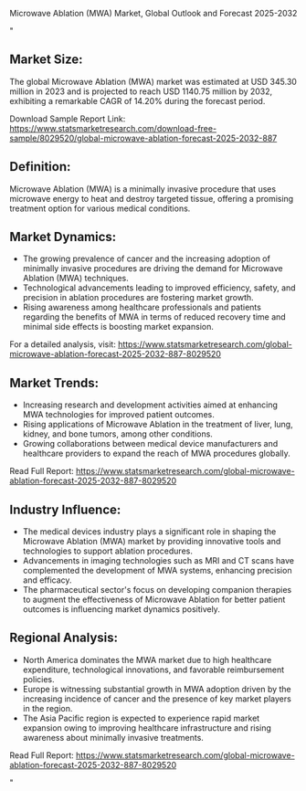 Microwave Ablation (MWA) Market, Global Outlook and Forecast 2025-2032

"<h2>Market Size:</h2>
<p>The global Microwave Ablation (MWA) market was estimated at USD 345.30 million in 2023 and is projected to reach USD 1140.75 million by 2032, exhibiting a remarkable CAGR of 14.20% during the forecast period.</p>
<p>Download Sample Report Link: <a href='https://www.statsmarketresearch.com/download-free-sample/8029520/global-microwave-ablation-forecast-2025-2032-887'>https://www.statsmarketresearch.com/download-free-sample/8029520/global-microwave-ablation-forecast-2025-2032-887</a></p>

<h2>Definition:</h2>
<p>Microwave Ablation (MWA) is a minimally invasive procedure that uses microwave energy to heat and destroy targeted tissue, offering a promising treatment option for various medical conditions.</p>

<h2>Market Dynamics:</h2>
<ul>
  <li>The growing prevalence of cancer and the increasing adoption of minimally invasive procedures are driving the demand for Microwave Ablation (MWA) techniques.</li>
  <li>Technological advancements leading to improved efficiency, safety, and precision in ablation procedures are fostering market growth.</li>
  <li>Rising awareness among healthcare professionals and patients regarding the benefits of MWA in terms of reduced recovery time and minimal side effects is boosting market expansion.</li>
</ul>
<p>For a detailed analysis, visit: <a href='https://www.statsmarketresearch.com/global-microwave-ablation-forecast-2025-2032-887-8029520'>https://www.statsmarketresearch.com/global-microwave-ablation-forecast-2025-2032-887-8029520</a></p>

<h2>Market Trends:</h2>
<ul>
  <li>Increasing research and development activities aimed at enhancing MWA technologies for improved patient outcomes.</li>
  <li>Rising applications of Microwave Ablation in the treatment of liver, lung, kidney, and bone tumors, among other conditions.</li>
  <li>Growing collaborations between medical device manufacturers and healthcare providers to expand the reach of MWA procedures globally.</li>
</ul>
<p>Read Full Report: <a href='https://www.statsmarketresearch.com/global-microwave-ablation-forecast-2025-2032-887-8029520'>https://www.statsmarketresearch.com/global-microwave-ablation-forecast-2025-2032-887-8029520</a></p>

<h2>Industry Influence:</h2>
<ul>
  <li>The medical devices industry plays a significant role in shaping the Microwave Ablation (MWA) market by providing innovative tools and technologies to support ablation procedures.</li>
  <li>Advancements in imaging technologies such as MRI and CT scans have complemented the development of MWA systems, enhancing precision and efficacy.</li>
  <li>The pharmaceutical sector's focus on developing companion therapies to augment the effectiveness of Microwave Ablation for better patient outcomes is influencing market dynamics positively.</li>
</ul>

<h2>Regional Analysis:</h2>
<ul>
  <li>North America dominates the MWA market due to high healthcare expenditure, technological innovations, and favorable reimbursement policies.</li>
  <li>Europe is witnessing substantial growth in MWA adoption driven by the increasing incidence of cancer and the presence of key market players in the region.</li>
  <li>The Asia Pacific region is expected to experience rapid market expansion owing to improving healthcare infrastructure and rising awareness about minimally invasive treatments.</li>
</ul>
<p>Read Full Report: <a href='https://www.statsmarketresearch.com/global-microwave-ablation-forecast-2025-2032-887-8029520'>https://www.statsmarketresearch.com/global-microwave-ablation-forecast-2025-2032-887-8029520</a></p>"

